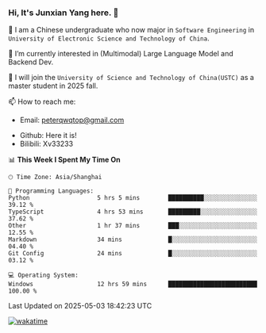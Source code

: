 ### Hi, It's Junxian Yang here. 👋

<!--
**Uestc-Young/Uestc-Young** is a ✨ _special_ ✨ repository because its `README.md` (this file) appears on your GitHub profile.

Here are some ideas to get you started:

- 🔭 I’m currently working on ...
- 🌱 I’m currently learning ...
- 👯 I’m looking to collaborate on ...
- 🤔 I’m looking for help with ...
- 💬 Ask me about ...
- 📫 How to reach me: ...
- 😄 Pronouns: ...
- ⚡ Fun fact: ...
-->
🎉 I am a Chinese undergraduate who now major in `Software Engineering` in `University of Electronic Science and Technology of China`.  
  
🌱 I’m currently interested in (Multimodal) Large Language Model and Backend Dev.  

🔭 I will join the `University of Science and Technology of China(USTC)` as a master student in 2025 fall.
  
📫 How to reach me: 
   - Email: peterqwqtop@gmail.com
<!--   - Academic Page: [junxianyanguestc.github.io](https://junxianyanguestc.github.io/)-->
   - Github: Here it is!
   - Bilibili: Xv33233
     
<!--START_SECTION:waka-->
📊 **This Week I Spent My Time On** 

```text
🕑︎ Time Zone: Asia/Shanghai

💬 Programming Languages: 
Python                   5 hrs 5 mins        ██████████░░░░░░░░░░░░░░░   39.12 % 
TypeScript               4 hrs 53 mins       █████████░░░░░░░░░░░░░░░░   37.62 % 
Other                    1 hr 37 mins        ███░░░░░░░░░░░░░░░░░░░░░░   12.55 % 
Markdown                 34 mins             █░░░░░░░░░░░░░░░░░░░░░░░░   04.40 % 
Git Config               24 mins             █░░░░░░░░░░░░░░░░░░░░░░░░   03.12 % 

💻 Operating System: 
Windows                  12 hrs 59 mins      █████████████████████████   100.00 % 
```


 Last Updated on 2025-05-03 18:42:23 UTC
<!--END_SECTION:waka-->
[![wakatime](https://wakatime.com/badge/user/018ec14b-e820-4cd0-9355-392b716a8277.svg)](https://wakatime.com/@018ec14b-e820-4cd0-9355-392b716a8277)
